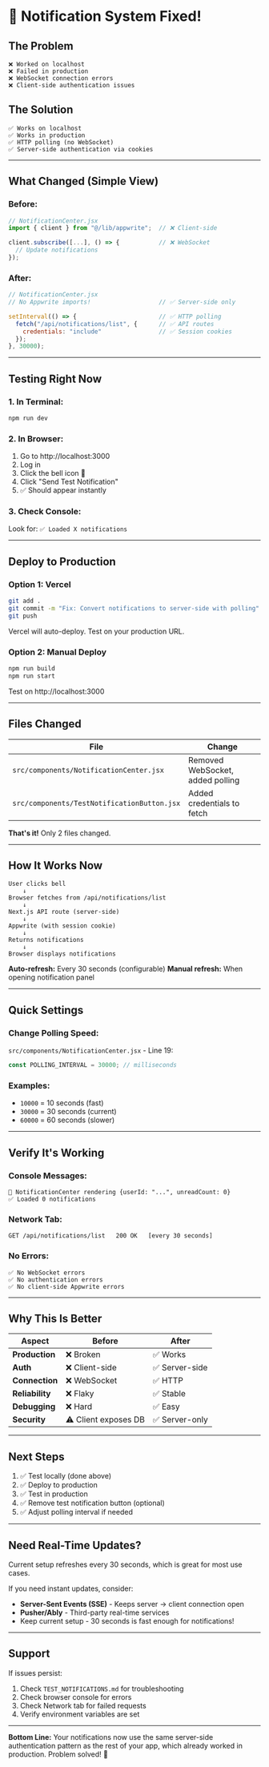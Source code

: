 # 🎉 Notification System Fixed!

## The Problem
```
❌ Worked on localhost
❌ Failed in production
❌ WebSocket connection errors
❌ Client-side authentication issues
```

## The Solution
```
✅ Works on localhost
✅ Works in production
✅ HTTP polling (no WebSocket)
✅ Server-side authentication via cookies
```

---

## What Changed (Simple View)

### Before:
```javascript
// NotificationCenter.jsx
import { client } from "@/lib/appwrite";  // ❌ Client-side

client.subscribe([...], () => {           // ❌ WebSocket
  // Update notifications
});
```

### After:
```javascript
// NotificationCenter.jsx
// No Appwrite imports!                   // ✅ Server-side only

setInterval(() => {                       // ✅ HTTP polling
  fetch("/api/notifications/list", {      // ✅ API routes
    credentials: "include"                // ✅ Session cookies
  });
}, 30000);
```

---

## Testing Right Now

### 1. In Terminal:
```bash
npm run dev
```

### 2. In Browser:
1. Go to http://localhost:3000
2. Log in
3. Click the bell icon 🔔
4. Click "Send Test Notification"
5. ✅ Should appear instantly

### 3. Check Console:
Look for: `✅ Loaded X notifications`

---

## Deploy to Production

### Option 1: Vercel
```bash
git add .
git commit -m "Fix: Convert notifications to server-side with polling"
git push
```
Vercel will auto-deploy. Test on your production URL.

### Option 2: Manual Deploy
```bash
npm run build
npm run start
```
Test on http://localhost:3000

---

## Files Changed

| File | Change |
|------|--------|
| `src/components/NotificationCenter.jsx` | Removed WebSocket, added polling |
| `src/components/TestNotificationButton.jsx` | Added credentials to fetch |

**That's it!** Only 2 files changed.

---

## How It Works Now

```
User clicks bell
    ↓
Browser fetches from /api/notifications/list
    ↓
Next.js API route (server-side)
    ↓
Appwrite (with session cookie)
    ↓
Returns notifications
    ↓
Browser displays notifications
```

**Auto-refresh:** Every 30 seconds (configurable)
**Manual refresh:** When opening notification panel

---

## Quick Settings

### Change Polling Speed:
`src/components/NotificationCenter.jsx` - Line 19:
```javascript
const POLLING_INTERVAL = 30000; // milliseconds
```

### Examples:
- `10000` = 10 seconds (fast)
- `30000` = 30 seconds (current)
- `60000` = 60 seconds (slower)

---

## Verify It's Working

### Console Messages:
```
🔔 NotificationCenter rendering {userId: "...", unreadCount: 0}
✅ Loaded 0 notifications
```

### Network Tab:
```
GET /api/notifications/list   200 OK   [every 30 seconds]
```

### No Errors:
```
✅ No WebSocket errors
✅ No authentication errors
✅ No client-side Appwrite errors
```

---

## Why This Is Better

| Aspect | Before | After |
|--------|--------|-------|
| **Production** | ❌ Broken | ✅ Works |
| **Auth** | ❌ Client-side | ✅ Server-side |
| **Connection** | ❌ WebSocket | ✅ HTTP |
| **Reliability** | ❌ Flaky | ✅ Stable |
| **Debugging** | ❌ Hard | ✅ Easy |
| **Security** | ⚠️ Client exposes DB | ✅ Server-only |

---

## Next Steps

1. ✅ Test locally (done above)
2. ✅ Deploy to production
3. ✅ Test in production
4. ✅ Remove test notification button (optional)
5. ✅ Adjust polling interval if needed

---

## Need Real-Time Updates?

Current setup refreshes every 30 seconds, which is great for most use cases.

If you need instant updates, consider:
- **Server-Sent Events (SSE)** - Keeps server → client connection open
- **Pusher/Ably** - Third-party real-time services
- Keep current setup - 30 seconds is fast enough for notifications!

---

## Support

If issues persist:
1. Check `TEST_NOTIFICATIONS.md` for troubleshooting
2. Check browser console for errors
3. Check Network tab for failed requests
4. Verify environment variables are set

---

**Bottom Line:** Your notifications now use the same server-side authentication pattern as the rest of your app, which already worked in production. Problem solved! 🎉

